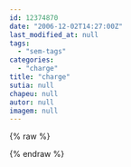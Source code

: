 ```yaml
---
id: 12374870
date: "2006-12-02T14:27:00Z"
last_modified_at: null
tags:
  - "sem-tags"
categories:
  - "charge"
title: "charge"
sutia: null
chapeu: null
autor: null
imagem: null
---
```

{% raw %}
<p> </p>
{% endraw %}